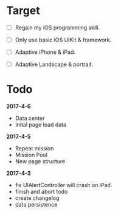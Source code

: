 # Target

- [ ]  Regain my iOS programming skill.
- [ ] Only use basic iOS UIKit & framework.
- [ ] Adaptive iPhone & iPad.
- [ ] Adaptive Landscape & portrait.


# Todo


**2017-4-6**

* Data center
* Inital page load data

**2017-4-5**

* Repeat mission
* Mission Pool 
* New page structure

**2017-4-3**

* fix UIAlertController will crash on iPad.
* finish and abort todo
* create changelog
* data persistence

